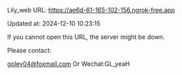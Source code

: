Lily_web URL: https://ae6d-61-165-102-156.ngrok-free.app

Updated at: 2024-12-10 10:23:15

If you cannot open this URL, the server might be down.

Please contact: 

goley04@foxmail.com Or Wechat:GL_yeaH
